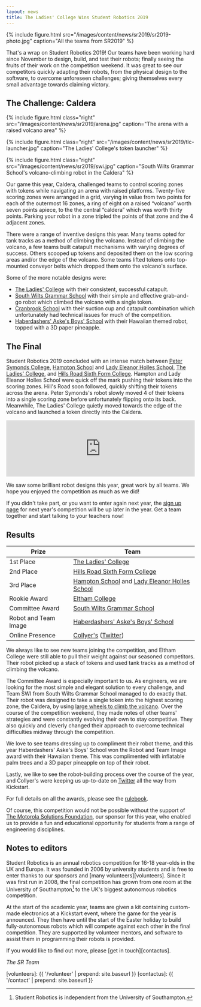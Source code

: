 ```yaml
---
layout: news
title: The Ladies' College Wins Student Robotics 2019
---
```


{% include figure.html
           src="/images/content/news/sr2019/sr2019-photo.jpg"
           caption="All the teams from SR2019" %}


That's a wrap on Student Robotics 2019! Our teams have been working hard since November to design, build, and test their robots; finally seeing the fruits of their work on the competition weekend. It was great to see our competitors quickly adapting their robots, from the physical design to the software, to overcome unforeseen challenges; giving themselves every small advantage towards claiming victory.

The Challenge: Caldera
----------------------

{% include figure.html
           class="right"
           src="/images/content/news/sr2019/arena.jpg"
           caption="The arena with a raised volcano area" %}

{% include figure.html
           class="right"
           src="/images/content/news/sr2019/tlc-launcher.jpg"
           caption="The Ladies' College's token launcher" %}

           
{% include figure.html
           class="right"
           src="/images/content/news/sr2019/swi.jpg"
           caption="South Wilts Grammar School's volcano-climbing robot in the Caldera" %}

Our game this year, Caldera, challenged teams to control scoring zones with tokens while navigating an arena with raised platforms. Twenty-five scoring zones were arranged in a grid, varying in value from two points for each of the outermost 16 zones, a ring of eight on a raised “volcano” worth seven points apiece, to the the central “caldera” which was worth thirty points. Parking your robot in a zone tripled the points of that zone and the 4 adjacent zones.

There were a range of inventive designs this year. Many teams opted for tank tracks as a method of climbing the volcano. Instead of climbing the volcano, a few teams built catapult mechanisms with varying degrees of success. Others scooped up tokens and deposited them on the low scoring areas and/or the edge of the volcano. Some teams lifted tokens onto top-mounted conveyor belts which dropped them onto the volcano's surface.

Some of the more notable designs were:

- [The Ladies' College](http://www.ladiescollege.com/) with their consistent, successful catapult.
- [South Wilts Grammar School](https://www.swgs.wilts.sch.uk/) with their simple and effective grab-and-go robot which climbed the volcano with a single token.
- [Cranbrook School](https://www.cranbrookschool.co.uk/) with their suction cup and catapult combination which unfortunately had technical issues for much of the competition.
- [Haberdashers' Aske's Boys' School](https://www.habsboys.org.uk/) with their Hawaiian themed robot, topped with a 3D paper pineapple.

The Final
---------

Student Robotics 2019 concluded with an intense match between [Peter Symonds College](https://www.psc.ac.uk/), [Hampton School](https://hamptonschool.org.uk/) and [Lady Eleanor Holles School](https://www.lehs.org.uk/), [The Ladies' College](http://www.ladiescollege.com/), and [Hills Road Sixth Form College](http://www.hillsroad.ac.uk/). Hampton and Lady Eleanor Holles School were quick off the mark pushing their tokens into the scoring zones. Hill's Road soon followed, quickly shifting their tokens across the arena. Peter Symonds's robot slowly moved 4 of their tokens into a single scoring zone before unfortunately flipping onto its back. Meanwhile, The Ladies' College quietly moved towards the edge of the volcano and launched a token directly into the Caldera.

<!-- Video of Final -->
<iframe
  class="center video"
  src="https://www.youtube.com/embed/gOeP96OngE0"
  frameborder="0"
  width="100%"
  allowfullscreen
  >
</iframe>

We saw some brilliant robot designs this year, great work by all teams. We hope you enjoyed the competition as much as we did!

If you didn't take part, or you want to enter again next year, the [sign up page](/schools/how_to_enter) for next year's competition will be up later in the year. Get a team together and start talking to your teachers now!

Results
-------

|        Prize          |            Team
|-----------------------|-----------------------------------------------
| 1st Place             | [The Ladies' College](http://www.ladiescollege.com/)
| 2nd Place             | [Hills Road Sixth Form College](http://www.hillsroad.ac.uk/)
| 3rd Place             | [Hampton School](https://hamptonschool.org.uk/) and [Lady Eleanor Holles School](https://www.lehs.org.uk/)
| <span title="The rookie team who achieve the highest place in the league">Rookie Award</span>          | [Eltham College](https://www.elthamcollege.london/)
| <span title="The team that displays the most extraordinary ingenuity in the design of their robot">Committee Award</span>       | [South Wilts Grammar School](https://www.swgs.wilts.sch.uk/)
| <span title="The team that presents their robot and themselves in what is judged to be the most outstanding way">Robot and Team Image</span>  | [Haberdashers' Aske's Boys' School](https://www.habsboys.org.uk/)
| <span title="The team that is judged to have the best online presence using the hashtag #srobo19">Online Presence</span>       | [Collyer's](https://www.collyers.ac.uk/) ([Twitter](https://twitter.com/CollyersRobots))

We always like to see new teams joining the competition, and Eltham College were still able to pull their weight against our seasoned competitors. Their robot picked up a stack of tokens and used tank tracks as a method of climbing the volcano.

The Committee Award is especially important to us. As engineers, we are looking for the most simple and elegant solution to every challenge, and Team SWI from South Wilts Grammar School managed to do exactly that. Their robot was designed to take a single token into the highest scoring zone, the Caldera, by using [large wheels to climb the volcano](https://twitter.com/studentrobotics/status/1114534154283175936). Over the course of the competition weekend, they made notes of other teams' strategies and were constantly evolving their own to stay competitive. They also quickly and cleverly changed their approach to overcome technical difficulties midway through the competition.

We love to see teams dressing up to compliment their robot theme, and this year Haberdashers' Aske's Boys' School won the Robot and Team Image award with their Hawaiian theme. This was complimented with inflatable palm trees and a 3D paper pineapple on top of their robot.

Lastly, we like to see the robot-building process over the course of the year, and Collyer's were keeping us up-to-date on [Twitter](https://twitter.com/CollyersRobots) all the way from Kickstart.

For full details on all the awards, please see the [rulebook](/docs/resources/2019/rulebook.pdf).

Of course, this competition would not be possible without the support of [The Motorola Solutions Foundation](https://www.motorolasolutions.com/en_us/about/company-overview/corporate-responsibility/motorola-solutions-foundation.html), our sponsor for this year, who enabled us to provide a fun and educational opportunity for students from a range of engineering disciplines. 

Notes to editors
----------------

Student Robotics is an annual robotics competition for 16-18 year-olds in the UK
and Europe. It was founded in 2006 by university students and is free to enter
thanks to our sponsors and [many volunteers][volunteers]. Since it
was first run in 2008, the final competition has grown from one room at the
University of Southampton[^1] to the UK's biggest autonomous robotics
competition.

[^1]: Student Robotics is independent from the University of Southampton.

At the start of the academic year, teams are given a kit containing custom-made
electronics at a Kickstart event, where the game for the year is announced. They
then have until the start of the Easter holiday to build fully-autonomous robots
which will compete against each other in the final competition. They are
supported by volunteer mentors, and software to assist them in programming
their robots is provided.

If you would like to find out more, please [get in touch][contactus].



_The SR Team_

[volunteers]: {{ '/volunteer' | prepend: site.baseurl }}
[contactus]: {{ '/contact' | prepend: site.baseurl }}

